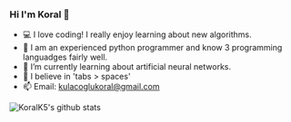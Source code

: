 ### Hi I'm Koral 👋

- 💻 I love coding! I really enjoy learning about new algorithms.
- 🐍 I am an experienced python programmer and know 3 programming languadges fairly well.
- 🧠 I’m currently learning about artificial neural networks.
- 🤔 I believe in 'tabs > spaces'
- 📫 Email: [kulacoglukoral@gmail.com](kulacoglukoral@gmail.com)

![KoralK5's github stats](https://github-readme-stats.vercel.app/api?username=KoralK5&show_icons=true&theme=dark)
